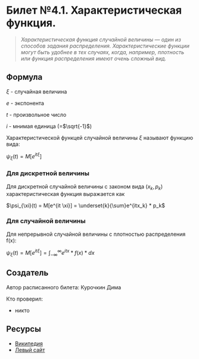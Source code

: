 # Билет №4.1. Характеристическая функция.

> *Характеристическая функция случайной величины — один из способов задания распределения. Характеристические функции могут быть удобнее в тех случаях, когда, например, плотность или функция распределения имеют очень сложный вид.*

## Формула

$\xi$ - случайная величина

$e$ - экспонента

$t$ - произвольное число

$i$ - мнимая единица (=$\sqrt{-1}$)

Характеристической функцей случайной величины $\xi$ называют функцию вида:

$\psi_{\xi}(t) = M[e^{it \xi}]$

### Для дискретной величины

Для дискретной случайной величины с законом вида $(x_k,p_k)$ характеристическая функция выражается как

$\psi_{\xi}(t) = M[e^{it \xi}] = \underset{k}{\sum}e^{itx_k} * p_k$

### Для случайной величины

Для непрерывной случайной величины с плотностью распределения f(x):

$\psi_{\xi}(t) = M[e^{it \xi}] = \int_{-\infty}^{\infty}e^{itx} * f(x) * dx$

## Создатель

Автор расписанного билета: Курочкин Дима

Кто проверил:
- никто

## Ресурсы
- [Википедия](https://ru.wikipedia.org/wiki/Характеристическая_функция_случайной_величины)
- [Левый сайт](https://www.matburo.ru/ex_tv.php?p1=tvhar)
